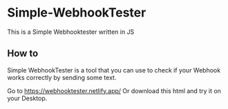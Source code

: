 # Simple-WebhookTester
This is a Simple Webhooktester written in JS

## How to
Simple WebhookTester is a tool that you can use to check if your Webhook works correctly by sending some text.

Go to https://webhooktester.netlify.app/
Or download this html and try it on your Desktop.
